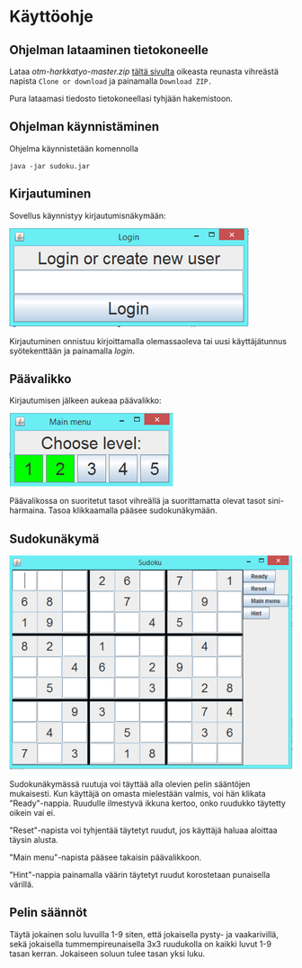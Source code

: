 # Käyttöohje

## Ohjelman lataaminen tietokoneelle

Lataa *otm-harkkatyo-master.zip* [tältä sivulta](https://github.com/henrhaat/otm-harkkatyo) oikeasta reunasta vihreästä napista `Clone or download` ja painamalla `Download ZIP.`

Pura lataamasi tiedosto tietokoneellasi tyhjään hakemistoon.

## Ohjelman käynnistäminen

Ohjelma käynnistetään komennolla
```
java -jar sudoku.jar
```
## Kirjautuminen

Sovellus käynnistyy kirjautumisnäkymään:

![login](https://github.com/henrhaat/otm-harkkatyo/blob/master/harjoitustyo/dokumentointi/kuvat/5.PNG)

Kirjautuminen onnistuu kirjoittamalla olemassaoleva tai uusi käyttäjätunnus syötekenttään ja painamalla _login_.

## Päävalikko
Kirjautumisen jälkeen aukeaa päävalikko:

![menu](https://github.com/henrhaat/otm-harkkatyo/blob/master/harjoitustyo/dokumentointi/kuvat/6.PNG)

Päävalikossa on suoritetut tasot vihreällä ja suorittamatta olevat tasot sini-harmaina. Tasoa klikkaamalla pääsee sudokunäkymään.

## Sudokunäkymä

![sudoku](https://github.com/henrhaat/otm-harkkatyo/blob/master/harjoitustyo/dokumentointi/kuvat/7.PNG)

Sudokunäkymässä ruutuja voi täyttää alla olevien pelin sääntöjen mukaisesti. Kun käyttäjä on omasta mielestään valmis, voi hän klikata "Ready"-nappia. Ruudulle ilmestyvä ikkuna kertoo, onko ruudukko täytetty oikein vai ei.

"Reset"-napista voi tyhjentää täytetyt ruudut, jos käyttäjä haluaa aloittaa täysin alusta.

"Main menu"-napista pääsee takaisin päävalikkoon.

"Hint"-nappia painamalla väärin täytetyt ruudut korostetaan punaisella värillä.


## Pelin säännöt

Täytä jokainen solu luvuilla 1-9 siten, että jokaisella pysty- ja vaakarivillä, sekä jokaisella tummempireunaisella 3x3 ruudukolla on kaikki luvut 1-9 tasan kerran. Jokaiseen soluun tulee tasan yksi luku.
